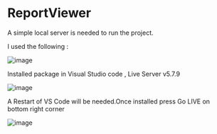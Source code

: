 # ReportViewer

A simple local server is needed to run the project.

I used the following :

![image](https://github.com/user-attachments/assets/3d74f8e6-197c-4129-9239-85b6da335967)

Installed package in Visual Studio code ,  Live Server v5.7.9

![image](https://github.com/user-attachments/assets/9e5d21c1-62e9-4d01-ab86-250b5aef633d)

A Restart of VS Code will be needed.Once installed press Go LIVE on bottom right corner


![image](https://github.com/user-attachments/assets/9775b288-0afc-4cf2-a10d-c27b1977cdb7)


